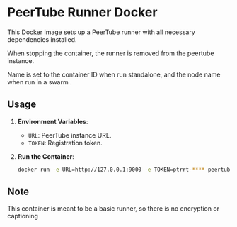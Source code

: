 # PeerTube Runner Docker 

This Docker image sets up a PeerTube runner with all necessary dependencies installed.  

When stopping the container, the runner is removed from the peertube instance.

Name is set to the container ID when run standalone, and the node name when run in a swarm .

## Usage

1. **Environment Variables**:
   - `URL`: PeerTube instance URL.
   - `TOKEN`: Registration token.

2. **Run the Container**:
   ```bash
   docker run -e URL=http://127.0.0.1:9000 -e TOKEN=ptrrt-**** peertube-runner
   ```
## Note

This container is meant to be a basic runner, so there is no encryption or captioning
